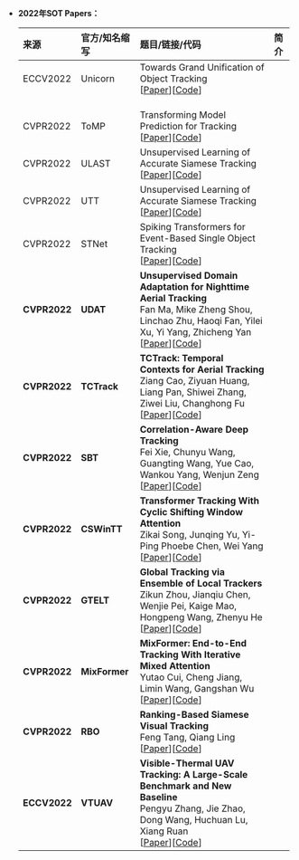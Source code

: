  * **2022年SOT Papers：**

    | **来源**              | **官方/知名缩写**     | **题目/链接/代码**    | **简介**    |
    |:-----------           |:----------------|:----------------|:----------------|
    | ECCV2022| Unicorn | Towards Grand Unification of Object Tracking </br> [[Paper]()][[Code]()]|
    | | | |
    | | | |
    | | | |
    | CVPR2022 | ToMP | Transforming Model Prediction for Tracking  </br> [[Paper](https://openaccess.thecvf.com/content/CVPR2022/html/Mayer_Transforming_Model_Prediction_for_Tracking_CVPR_2022_paper.html)][[Code](https://github.com/visionml/pytracking)] | |
    | CVPR2022 | ULAST | Unsupervised Learning of Accurate Siamese Tracking </br> [[Paper](https://openaccess.thecvf.com/content/CVPR2022/html/Shen_Unsupervised_Learning_of_Accurate_Siamese_Tracking_CVPR_2022_paper.html)][[Code](https://github.com/FlorinShum/ULAST)] |  |
    | CVPR2022 | UTT | Unsupervised Learning of Accurate Siamese Tracking </br> [[Paper](https://openaccess.thecvf.com/content/CVPR2022/html/Ma_Unified_Transformer_Tracker_for_Object_Tracking_CVPR_2022_paper.html)][[Code](https://github.com/Flowerfan/Trackron)] |  |
    | CVPR2022 | STNet | Spiking Transformers for Event-Based Single Object Tracking </br> [[Paper](https://openaccess.thecvf.com/content/CVPR2022/html/Shen_Unsupervised_Learning_of_Accurate_Siamese_Tracking_CVPR_2022_paper.html)][[Code](https://github.com/Jee-King/CVPR2022_STNet)] |  |
    | **CVPR2022** | **UDAT** | **Unsupervised Domain Adaptation for Nighttime Aerial Tracking** </br> Fan Ma, Mike Zheng Shou, Linchao Zhu, Haoqi Fan, Yilei Xu, Yi Yang, Zhicheng Yan </br> [[Paper](https://openaccess.thecvf.com/content/CVPR2022/html/Ye_Unsupervised_Domain_Adaptation_for_Nighttime_Aerial_Tracking_CVPR_2022_paper.html)][[Code](https://github.com/vision4robotics/UDAT)] |  |
    | **CVPR2022** | **TCTrack** | **TCTrack: Temporal Contexts for Aerial Tracking** </br> Ziang Cao, Ziyuan Huang, Liang Pan, Shiwei Zhang, Ziwei Liu, Changhong Fu </br> [[Paper](https://openaccess.thecvf.com/content/CVPR2022/html/Cao_TCTrack_Temporal_Contexts_for_Aerial_Tracking_CVPR_2022_paper.html)][[Code](https://github.com/vision4robotics/TCTrack)] |  |
    | **CVPR2022** | **SBT** | **Correlation-Aware Deep Tracking** </br> Fei Xie, Chunyu Wang, Guangting Wang, Yue Cao, Wankou Yang, Wenjun Zeng </br> [[Paper](https://openaccess.thecvf.com/content/CVPR2022/html/Xie_Correlation-Aware_Deep_Tracking_CVPR_2022_paper.html)][[Code](https://github.com/phiphiphi31/SuperSBT)] |  |
    | **CVPR2022** | **CSWinTT** | **Transformer Tracking With Cyclic Shifting Window Attention** </br> Zikai Song, Junqing Yu, Yi-Ping Phoebe Chen, Wei Yang </br> [[Paper](https://openaccess.thecvf.com/content/CVPR2022/html/Song_Transformer_Tracking_With_Cyclic_Shifting_Window_Attention_CVPR_2022_paper.html)][[Code](https://github.com/SkyeSong38/CSWinTT)] |  |
    | **CVPR2022** | **GTELT** | **Global Tracking via Ensemble of Local Trackers** </br> Zikun Zhou, Jianqiu Chen, Wenjie Pei, Kaige Mao, Hongpeng Wang, Zhenyu He </br> [[Paper](https://openaccess.thecvf.com/content/CVPR2022/html/Zhou_Global_Tracking_via_Ensemble_of_Local_Trackers_CVPR_2022_paper.html)][[Code](https://github.com/ZikunZhou/GTELT)] |  |
    | **CVPR2022** | **MixFormer** | **MixFormer: End-to-End Tracking With Iterative Mixed Attention** </br> Yutao Cui, Cheng Jiang, Limin Wang, Gangshan Wu </br> [[Paper](https://openaccess.thecvf.com/content/CVPR2022/html/Cui_MixFormer_End-to-End_Tracking_With_Iterative_Mixed_Attention_CVPR_2022_paper.html)][[Code](https://github.com/MCG-NJU/MixFormer)] |  |
     | **CVPR2022** | **RBO** | **Ranking-Based Siamese Visual Tracking** </br> Feng Tang, Qiang Ling </br> [[Paper](https://openaccess.thecvf.com/content/CVPR2022/html/Cui_MixFormer_End-to-End_Tracking_With_Iterative_Mixed_Attention_CVPR_2022_paper.html)][[Code](https://github.com/sansanfree/RBO)] |  |   
     | **ECCV2022** | **VTUAV** | **Visible-Thermal UAV Tracking: A Large-Scale Benchmark and New Baseline** </br> Pengyu Zhang, Jie Zhao, Dong Wang, Huchuan Lu, Xiang Ruan </br> [[Paper](https://openaccess.thecvf.com/content/CVPR2022/html/Zhang_Visible-Thermal_UAV_Tracking_A_Large-Scale_Benchmark_and_New_Baseline_CVPR_2022_paper.html)][[Code](https://github.com/sansanfree/RBO)] |  | 
